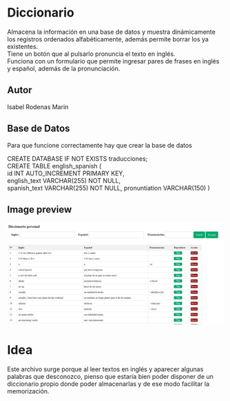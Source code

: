 # Diccionario
Almacena la información en una base de datos y muestra dinámicamente los registros ordenados alfabéticamente, además permite borrar los ya existentes.  
Tiene un botón que al pulsarlo pronuncia el texto en inglés.  
Funciona con un formulario que permite ingresar pares de frases en inglés y español, además de la pronunciación.  

## Autor
Isabel Rodenas Marin

## Base de Datos
Para que funcione correctamente hay que crear la base de datos
  
CREATE DATABASE IF NOT EXISTS traducciones;  
CREATE TABLE english_spanish (  
    id INT AUTO_INCREMENT PRIMARY KEY,  
    english_text VARCHAR(255) NOT NULL,  
    spanish_text VARCHAR(255) NOT NULL,
    pronuntiation VARCHAR(150)
)

## Image preview
![Preview](https://raw.githubusercontent.com/isromar/php/main/diccionario/preview.JPG)

# Idea
Este archivo surge porque al leer textos en inglés y aparecer algunas palabras que desconozco, pienso que estaría bien poder disponer de un diccionario propio donde poder almacenarlas y de ese modo facilitar la memorización.  
